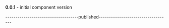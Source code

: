 **0.0.1** - initial component version

------------------------------------published-----------------------------------


